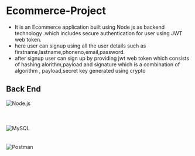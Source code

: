 # Ecommerce-Project
- It is an Ecommerce application built using  Node js as backend technology .which includes secure authentication for user using JWT web token.
- here user can signup using all the user details such as firstname,lastname,phoneno,email,password.
- after signup user can sign up by providing jwt web token which consists of hashing alorithm,payload and signature which is a combination of algorithm , payload,secret key generated using crypto


## Back End
![Node.js](https://img.shields.io/badge/NodeJS-#066a24?style=for-the-badge&logo=node.js&logoColor=green) </br>
</br>
</br>
</br>
![MySQL](https://img.shields.io/badge/MySQL-00000F?style=for-the-badge&logo=mysql&logoColor=white)
</br>
</br>
</br>
![Postman](https://www.google.com/search?sa=X&sca_esv=577815402&rlz=1C1VDKB_enIN1021IN1021&sxsrf=AM9HkKlJ-m363j5Wl6K1Wvwu7v68W3bvvw:1698675008468&si=ALGXSlZZLz93Q5j8HVkpXyxpTaoqXw8cocmoi-DFAGsSj5diFz5uFlWoMlqx2Ffd_hrE196sdMWXJ9FhTQpB1DJkE9Ld6GInOT2XQ4Mv3cHLNn6hkUjsSisHQuG-9J9jh0Y143p76KV8E-zVsmUyM_f9OCNxlVCob-yV180mlm3H9RDzwWT8eaEZp2UAFgahwQO32McQgBItbmTEFn07_sNOOwUEZ-tSww%3D%3D&q=Postman&ved=2ahUKEwjctd_D-Z2CAxXwsVYBHfwsAaIQ-BZ6BAgTECc)


